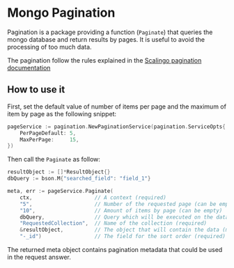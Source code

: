 # Mongo Pagination

Pagination is a package providing a function (`Paginate`) that queries the mongo
database and return results by pages. It is useful to avoid the processing of
too much data.

The pagination follow the rules explained in the
[Scalingo pagination documentation](https://developers.scalingo.com/index#pagination)

## How to use it

First, set the default value of number of items per page and the maximum of item
by page as the following snippet:

```Go
pageService := pagination.NewPaginationService(pagination.ServiceOpts{
	PerPageDefault: 5,
	MaxPerPage:     15,
})
```

Then call the `Paginate` as follow:
```Go
resultObject := []*ResultObject{}
dbQuery := bson.M{"searched_field": "field_1"}

meta, err := pageService.Paginate(
    ctx,                    // A context (required)
    "5",                    // Number of the requested page (can be empty, default 1)
    "10",                   // Amount of items by page (can be empty)
    dbQuery,                // Query which will be executed on the database (can be nil)
    "RequestedCollection",  // Name of the collection (required)
    &resultObject,          // The object that will contain the data (must be an array)
    "-_id")                 // The field for the sort order (required)
```

The returned meta object contains pagination metadata that could be used in the
request answer.
